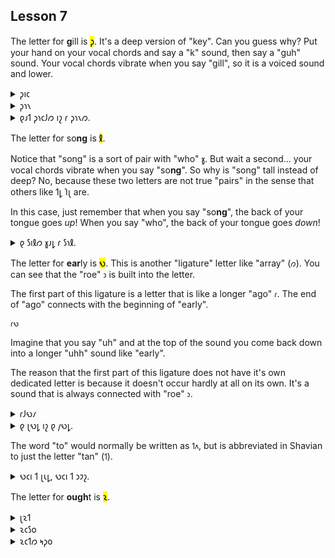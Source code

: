 ## Lesson 7

The letter for **g**ill is <mark>𐑜</mark>. It's a deep version of "key". Can you guess why? Put your hand on your vocal chords and say a "k" sound, then say a "guh" sound. Your vocal chords vibrate when you say "gill", so it is a voiced sound and lower.

<details>
    <summary>𐑜𐑦𐑤</summary>
    <p>gill</p>
</details>
<details>
    <summary>𐑜𐑪𐑯</summary>
    <p>gone</p>
</details>
<details>
    <summary>𐑞𐑨𐑑 𐑜𐑪𐑤𐑓𐑼 𐑦𐑟 𐑩 𐑜𐑪𐑯𐑼.</summary>
    <p>That golfer is a goner.</p>
</details>

The letter for so**ng** is <mark>𐑙</mark>.

Notice that "song" is a sort of pair with "who" 𐑣. But wait a second... your vocal chords vibrate when you say "so**ng**". So why is "song" tall instead of deep? No, because these two letters are not true "pairs" in the sense that others like 𐑑𐑛 𐑐𐑚 are. 

In this case, just remember that when you say "so**ng**", the back of your tongue goes *up*! When you say "who", the back of your tongue goes *down*!

<details>
    <summary>𐑞 𐑕𐑦𐑙𐑼 𐑣𐑨𐑛 𐑩 𐑕𐑪𐑙.</summary>
    <p>The singer had a song.</p>
</details>

The letter for **ear**ly is <mark>𐑻</mark>. This is another "ligature" letter like "array" (`𐑼`). You can see that the "roe" `𐑮` is built into the letter. 

The first part of this ligature is a letter that is like a longer "ago" `𐑩`. The end of "ago" connects with the beginning of "early".

```
𐑩𐑻
```

Imagine that you say "uh" and at the top of the sound you come back down into a longer "uhh" sound like "early".  

The reason that the first part of this ligature does not have it's own dedicated letter is because it doesn't occur hardly at all on its own. It's a sound that is always connected with "roe" `𐑮`.

<details>
    <summary>𐑩𐑓𐑻𐑥</summary>
    <p>affirm</p>
</details>
<details>
    <summary>𐑞 𐑚𐑻𐑛 𐑦𐑟 𐑞 𐑢𐑻𐑛.</summary>
    <p>The bird is the word.</p>
</details>

The word "to" would normally be written as `𐑑𐑵`, but is abbreviated in Shavian to just the letter "tan" (`𐑑`).

<details>
    <summary>𐑻𐑤𐑦 𐑑 𐑚𐑧𐑛, 𐑻𐑤𐑦 𐑑 𐑮𐑲𐑟.</summary>
    <p>Early to bed, early to rise.</p>
</details>

The letter for **ough**t is <mark>𐑷</mark>.

<details>
    <summary>𐑚𐑷𐑑</summary>
    <p>bought</p>
</details>
<details>
    <summary>𐑷𐑤𐑕𐑴</summary>
    <p>also</p>
</details>
<details>
    <summary>𐑷𐑤𐑑𐑼 𐑰𐑜𐑴</summary>
    <p>alter ego</p>
</details>
